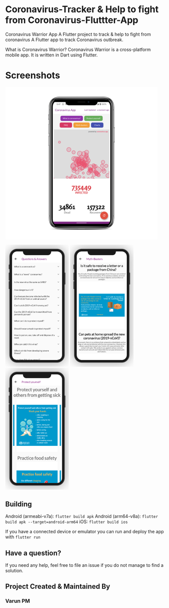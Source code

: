# Coronavirus-Tracker & Help to fight from Coronavirus-Fluttter-App

Coronavirus Warrior App
A Flutter project to track & help to fight from coronavirus
A Flutter app to track Coronavirus outbreak.

What is Coronavirus Warrior?
Coronavirus Warrior is a cross-platform mobile app. It is written in Dart using Flutter.

# Screenshots

<img height="480px" src="ss/co3.png">
<br/>
<p float="left">
  <img src="ss/co1.png" width="200" />
  <img src="ss/co2.png" width="200" />
  <img src="ss/co4.png" width="200" />
 
</p>

## Building

Android (armeabi-v7a): `flutter build apk`
Android (arm64-v8a): `flutter build apk --target=android-arm64`
iOS: `flutter build ios`

If you have a connected device or emulator you can run and deploy the app with `flutter run`

## Have a question?

If you need any help, feel free to file an issue if you do not manage to find a solution.

## Project Created & Maintained By

### Varun PM
